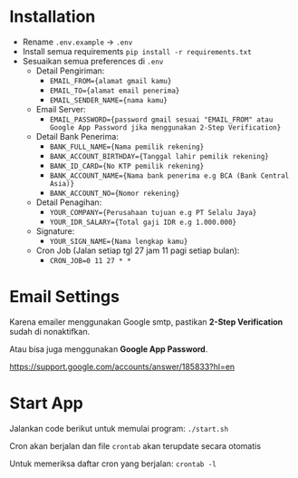 # Installation

- Rename `.env.example` -> `.env`
- Install semua requirements `pip install -r requirements.txt`
- Sesuaikan semua preferences di `.env`
  - Detail Pengiriman: 
    - `EMAIL_FROM={alamat gmail kamu}`
    - `EMAIL_TO={alamat email penerima}`
    - `EMAIL_SENDER_NAME={nama kamu}`
  - Email Server:
    - `EMAIL_PASSWORD={password gmail sesuai "EMAIL_FROM" atau Google App Password jika menggunakan 2-Step Verification}`
  - Detail Bank Penerima:
    - `BANK_FULL_NAME={Nama pemilik rekening}`
    - `BANK_ACCOUNT_BIRTHDAY={Tanggal lahir pemilik rekening}`
    - `BANK_ID_CARD={No KTP pemilik rekening}`
    - `BANK_ACCOUNT_NAME={Nama bank penerima e.g BCA (Bank Central Asia)}`
    - `BANK_ACCOUNT_NO={Nomor rekening}`
  - Detail Penagihan:
    - `YOUR_COMPANY={Perusahaan tujuan e.g PT Selalu Jaya}`
    - `YOUR_IDR_SALARY={Total gaji IDR e.g 1.000.000}`
  - Signature:
    - `YOUR_SIGN_NAME={Nama lengkap kamu}`
  - Cron Job (Jalan setiap tgl 27 jam 11 pagi setiap bulan):
    - `CRON_JOB=0 11 27 * *`


# Email Settings

Karena emailer menggunakan Google smtp, pastikan **2-Step Verification** sudah di nonaktifkan. 

Atau bisa juga menggunakan **Google App Password**.

https://support.google.com/accounts/answer/185833?hl=en

# Start App

Jalankan code berikut untuk memulai program:
`./start.sh`

Cron akan berjalan dan file `crontab` akan terupdate secara otomatis

Untuk memeriksa daftar cron yang berjalan:
`crontab -l`
